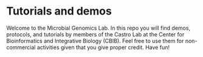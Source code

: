 # Tutorials and demos
Welcome to the Microbial Genomics Lab. In this repo you will find demos, protocols, and tutorials by members of the Castro Lab at the Center for Bioinformatics and Integrative Biology (CBIB). Feel free to use them for non-commercial activities given that you give proper credit. Have fun!
